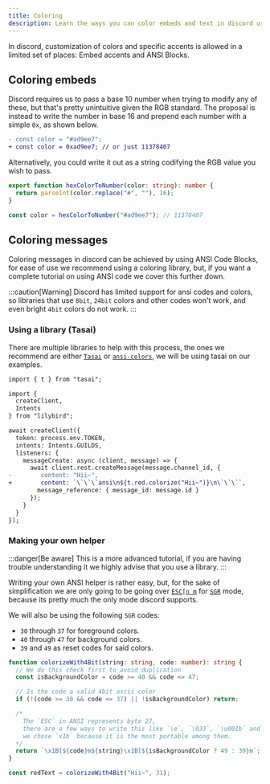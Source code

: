 ```yaml
---
title: Coloring
description: Learn the ways you can color embeds and text in discord using lilybird.
---
```


In discord, customization of colors and specific accents is allowed in a limited set of places: Embed accents and ANSI Blocks.

## Coloring embeds

Discord requires us to pass a base 10 number when trying to modify any of these, but that's pretty unintuitive given the RGB standard.
The proposal is instead to write the number in base 16 and prepend each number with a simple `0x`, as shown below.

```diff lang=js
- const color = "#ad9ee7";
+ const color = 0xad9ee7; // or just 11378407
```

Alternatively, you could write it out as a string codifying the RGB value you wish to pass.

```ts showLineNumbers
export function hexColorToNumber(color: string): number {
  return parseInt(color.replace("#", ""), 16);
}

const color = hexColorToNumber("#ad9ee7"); // 11378407
```

## Coloring messages

Coloring messages in discord can be achieved by using ANSI Code Blocks, for ease of use we recommend using a coloring library, but, if you want a complete tutorial on using ANSI code we cover this further down.

:::caution[Warning]
Discord has limited support for ansi codes and colors, so libraries that use `8bit`, `24bit` colors and other codes won't work, and even bright `4bit` colors do not work. 
:::

### Using a library (Tasai)

There are multiple libraries to help with this process, the ones we recommend are either [`Tasai`](https://github.com/Didas-git/tasai) or [`ansi-colors`](https://github.com/doowb/ansi-colors), we will be using tasai on our examples.

```diff lang=ts showLineNumbers collapse={3-13, 16-20}
import { t } from "tasai";

import {
  createClient,
  Intents
} from "lilybird";

await createClient({
  token: process.env.TOKEN,
  intents: Intents.GUILDS,
  listeners: {
    messageCreate: async (client, message) => {
      await client.rest.createMessage(message.channel_id, { 
-        content: "Hii~",
+        content: `\`\`\`ansi\n${t.red.colorize("Hii~")}\n\`\`\``,
        message_reference: { message_id: message.id }
      });
    }
  }
});
```

### Making your own helper

:::danger[Be aware]
This is a more advanced tutorial, if you are having trouble understanding it we highly advise that you use a library.
:::

Writing your own ANSI helper is rather easy, but, for the sake of simplification we are only going to be going over [`ESC[n m`](https://en.wikipedia.org/wiki/ANSI_escape_code#CSI_(Control_Sequence_Introducer)_sequences) for [`SGR`](https://en.wikipedia.org/wiki/ANSI_escape_code#SGR_(Select_Graphic_Rendition)_parameters) mode, because its pretty much the only mode discord supports.

We will also be using the following `SGR` codes:
- `30` through `37` for foreground colors.
- `40` through `47` for background colors.
- `39` and `49` as reset codes for said colors.

```ts
function colorizeWith4Bit(string: string, code: number): string {
  // We do this check first to avoid duplication
  const isBackgroundColor = code >= 40 && code <= 47;

  // Is the code a valid 4bit ascii color
  if (!(code >= 30 && code <= 37) || !isBackgroundColor) return;

  /*
    The `ESC` in ANSI represents byte 27,
    there are a few ways to write this like `\e`, `\033`, `\u001b` and `\x1b`
    we chose `x1b` because it is the most portable among them.
  */
  return `\x1B[${code}m${string}\x1B[${isBackgroundColor ? 49 : 39}m`;
}

const redText = colorizeWith4Bit("Hii~", 31);
```
